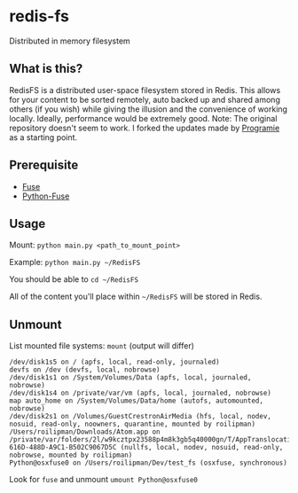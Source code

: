 # redis-fs
Distributed in memory filesystem

## What is this?
RedisFS is a distributed user-space filesystem stored in Redis.
This allows for your content to be sorted remotely, auto backed up and shared among others (if you wish) while giving the illusion and the convenience of working locally.
Ideally, performance would be extremely good.
Note: The original repository doesn't seem to work. I forked the updates made by [Programie](https://github.com/Programie/redis-fs) as a starting point.

## Prerequisite
* [Fuse](https://github.com/libfuse/libfuse)
* [Python-Fuse](https://github.com/libfuse/python-fuse)

## Usage
Mount: `python main.py <path_to_mount_point>`

Example: `python main.py ~/RedisFS`

You should be able to `cd ~/RedisFS`

All of the content you'll place within `~/RedisFS` will be stored in Redis.

## Unmount
List mounted file systems:  `mount` (output will differ)
```
/dev/disk1s5 on / (apfs, local, read-only, journaled)
devfs on /dev (devfs, local, nobrowse)
/dev/disk1s1 on /System/Volumes/Data (apfs, local, journaled, nobrowse)
/dev/disk1s4 on /private/var/vm (apfs, local, journaled, nobrowse)
map auto_home on /System/Volumes/Data/home (autofs, automounted, nobrowse)
/dev/disk2s1 on /Volumes/GuestCrestronAirMedia (hfs, local, nodev, nosuid, read-only, noowners, quarantine, mounted by roilipman)
/Users/roilipman/Downloads/Atom.app on /private/var/folders/2l/w9kcztpx23588p4m8k3gb5q40000gn/T/AppTranslocation/A6B0503C-616D-488D-A9C1-B502C9067D5C (nullfs, local, nodev, nosuid, read-only, nobrowse, mounted by roilipman)
Python@osxfuse0 on /Users/roilipman/Dev/test_fs (osxfuse, synchronous)
```

Look for `fuse`  and unmount `umount Python@osxfuse0`
